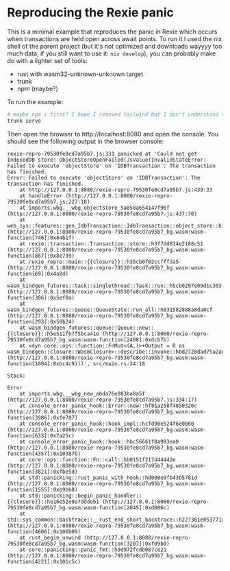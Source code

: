 # Reproducing the Rexie panic

This is a minimal example that reproduces the panic in Rexie which occurs when transactions are held open across await points. To run it I used the nix shell of the parent project (but it's not optimized and downloads wayyyy too much data, if you still want to use it: `nix develop`), you can probably make do with a lighter set of tools:

* rust with wasm32-unknown-unknown target
* trunk
* npm (maybe?)

To run the example:

```sh
# maybe npm i first? I hope I removed tailwind but I don't understand this web stuff …
trunk serve
```

Then open the browser to http://localhost:8080 and open the console. You should see the following output in the browser console:

```
rexie-repro-79530fe8cd7a95b7.js:331 panicked at 'Could not get IndexedDB store: ObjectStoreOpenFailed(JsValue(InvalidStateError: Failed to execute 'objectStore' on 'IDBTransaction': The transaction has finished.
Error: Failed to execute 'objectStore' on 'IDBTransaction': The transaction has finished.
    at http://127.0.0.1:8080/rexie-repro-79530fe8cd7a95b7.js:439:33
    at handleError (http://127.0.0.1:8080/rexie-repro-79530fe8cd7a95b7.js:227:18)
    at imports.wbg.__wbg_objectStore_5a858a654147f96f (http://127.0.0.1:8080/rexie-repro-79530fe8cd7a95b7.js:437:70)
    at web_sys::features::gen_IdbTransaction::IdbTransaction::object_store::h16ae0fbe68d05c9b (http://127.0.0.1:8080/rexie-repro-79530fe8cd7a95b7_bg.wasm:wasm-function[746]:0x84b1f)
    at rexie::transaction::Transaction::store::h3f7dd814e2188c51 (http://127.0.0.1:8080/rexie-repro-79530fe8cd7a95b7_bg.wasm:wasm-function[867]:0x8e799)
    at rexie_repro::main::{{closure}}::h35cb0f02ccfff3a5 (http://127.0.0.1:8080/rexie-repro-79530fe8cd7a95b7_bg.wasm:wasm-function[69]:0x4a8d)
    at wasm_bindgen_futures::task::singlethread::Task::run::h5cb0297e09d1c303 (http://127.0.0.1:8080/rexie-repro-79530fe8cd7a95b7_bg.wasm:wasm-function[386]:0x5ef0a)
    at wasm_bindgen_futures::queue::QueueState::run_all::h831582888a8da0cf (http://127.0.0.1:8080/rexie-repro-79530fe8cd7a95b7_bg.wasm:wasm-function[293]:0x50b24)
    at wasm_bindgen_futures::queue::Queue::new::{{closure}}::h5e511fb7f5bca41e (http://127.0.0.1:8080/rexie-repro-79530fe8cd7a95b7_bg.wasm:wasm-function[2408]:0xdcb7b)
    at <dyn core::ops::function::FnMut<(A,)>+Output = R as wasm_bindgen::closure::WasmClosure>::describe::invoke::hbd2728dad75a2adf (http://127.0.0.1:8080/rexie-repro-79530fe8cd7a95b7_bg.wasm:wasm-function[1604]:0xbc4c9)))', src/main.rs:34:18

Stack:

Error
    at imports.wbg.__wbg_new_abda76e883ba8a5f (http://127.0.0.1:8080/rexie-repro-79530fe8cd7a95b7.js:334:17)
    at console_error_panic_hook::Error::new::hf81a258f4050326c (http://127.0.0.1:8080/rexie-repro-79530fe8cd7a95b7_bg.wasm:wasm-function[3986]:0xfe787)
    at console_error_panic_hook::hook_impl::hcfd90e524f6e0b60 (http://127.0.0.1:8080/rexie-repro-79530fe8cd7a95b7_bg.wasm:wasm-function[633]:0x7a25c)
    at console_error_panic_hook::hook::hbc56661f8a993ea0 (http://127.0.0.1:8080/rexie-repro-79530fe8cd7a95b7_bg.wasm:wasm-function[4357]:0x10387b)
    at core::ops::function::Fn::call::hb0151f217d44442e (http://127.0.0.1:8080/rexie-repro-79530fe8cd7a95b7_bg.wasm:wasm-function[3821]:0xfbe5d)
    at std::panicking::rust_panic_with_hook::hd000e9fb43b5781d (http://127.0.0.1:8080/rexie-repro-79530fe8cd7a95b7_bg.wasm:wasm-function[1555]:0xb9bb8)
    at std::panicking::begin_panic_handler::{{closure}}::he16e52e9a7dddeb1 (http://127.0.0.1:8080/rexie-repro-79530fe8cd7a95b7_bg.wasm:wasm-function[2045]:0xd006c)
    at std::sys_common::backtrace::__rust_end_short_backtrace::h227361e053771d9e (http://127.0.0.1:8080/rexie-repro-79530fe8cd7a95b7_bg.wasm:wasm-function[4606]:0x106b09)
    at rust_begin_unwind (http://127.0.0.1:8080/rexie-repro-79530fe8cd7a95b7_bg.wasm:wasm-function[3207]:0xf09b0)
    at core::panicking::panic_fmt::h9d972fcdb087ce21 (http://127.0.0.1:8080/rexie-repro-79530fe8cd7a95b7_bg.wasm:wasm-function[4221]:0x101c5c)
```

